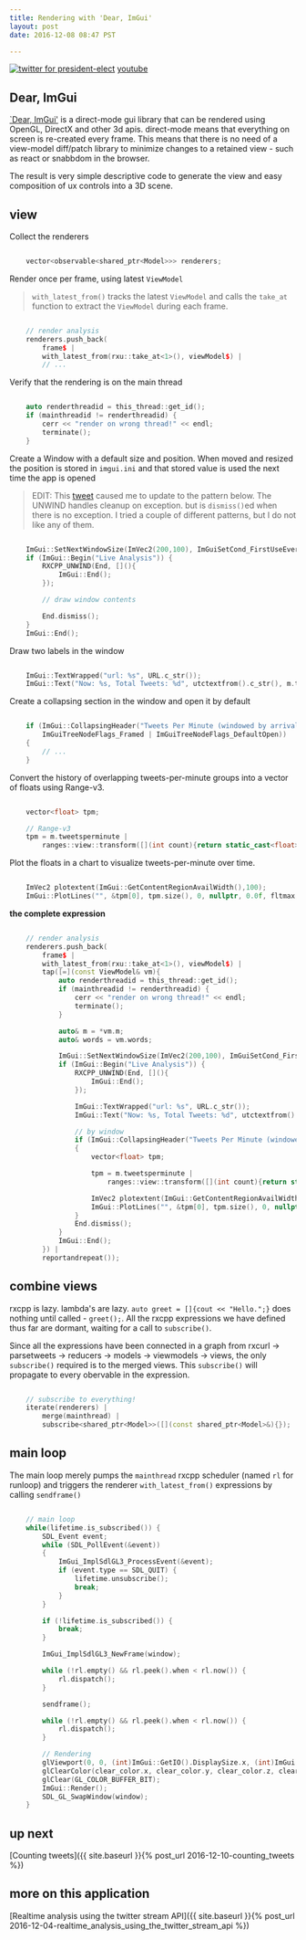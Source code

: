 ```yaml
---
title: Rendering with 'Dear, ImGui'
layout: post
date: 2016-12-08 08:47 PST

---
```


[![twitter for president-elect](/assets/twitter_analysis_president_elect.gif)](https://www.youtube.com/watch?v=QFcy-jQpvBg)
[youtube](https://www.youtube.com/watch?v=QFcy-jQpvBg)

## Dear, ImGui
[`Dear, ImGui'](https://github.com/ocornut/imgui) is a direct-mode gui library that can be rendered using OpenGL, DirectX and other 3d apis. direct-mode means that everything on screen is re-created every frame. This means that there is no need of a view-model diff/patch library to minimize changes to a retained view - such as react or snabbdom in the browser.

The result is very simple descriptive code to generate the view and easy composition of ux controls into a 3D scene.

## view

Collect the renderers

```cpp

    vector<observable<shared_ptr<Model>>> renderers;

```

Render once per frame, using latest `ViewModel`

> `with_latest_from()` tracks the latest `ViewModel` and calls the `take_at` function to extract the `ViewModel` during each frame.

```cpp

    // render analysis
    renderers.push_back(
        frame$ |
        with_latest_from(rxu::take_at<1>(), viewModel$) |
        // ...
```

Verify that the rendering is on the main thread

```cpp

    auto renderthreadid = this_thread::get_id();
    if (mainthreadid != renderthreadid) {
        cerr << "render on wrong thread!" << endl;
        terminate();
    }

```

Create a Window with a default size and position. When moved and resized the position is stored in `imgui.ini` and that stored value is used the next time the app is opened

> EDIT: This [tweet](https://twitter.com/nlguillemot/status/807152339035557892) caused me to update to the pattern below. The UNWIND handles cleanup on exception. but is `dismiss()`ed when there is no exception. I tried a couple of different patterns, but I do not like any of them.

```cpp

    ImGui::SetNextWindowSize(ImVec2(200,100), ImGuiSetCond_FirstUseEver);
    if (ImGui::Begin("Live Analysis")) {
        RXCPP_UNWIND(End, [](){
            ImGui::End();
        });

        // draw window contents

        End.dismiss();
    }
    ImGui::End();

```

Draw two labels in the window

```cpp

    ImGui::TextWrapped("url: %s", URL.c_str());
    ImGui::Text("Now: %s, Total Tweets: %d", utctextfrom().c_str(), m.total);

```

Create a collapsing section in the window and open it by default

```cpp

    if (ImGui::CollapsingHeader("Tweets Per Minute (windowed by arrival time)", 
        ImGuiTreeNodeFlags_Framed | ImGuiTreeNodeFlags_DefaultOpen))
    {
        // ...
    }

```

Convert the history of overlapping tweets-per-minute groups into a vector of floats using Range-v3.

```cpp

    vector<float> tpm;

    // Range-v3
    tpm = m.tweetsperminute |
        ranges::view::transform([](int count){return static_cast<float>(count);});

```

Plot the floats in a chart to visualize tweets-per-minute over time.

```cpp

    ImVec2 plotextent(ImGui::GetContentRegionAvailWidth(),100);
    ImGui::PlotLines("", &tpm[0], tpm.size(), 0, nullptr, 0.0f, fltmax, plotextent);

```

__the complete expression__

```cpp

    // render analysis
    renderers.push_back(
        frame$ |
        with_latest_from(rxu::take_at<1>(), viewModel$) |
        tap([=](const ViewModel& vm){
            auto renderthreadid = this_thread::get_id();
            if (mainthreadid != renderthreadid) {
                cerr << "render on wrong thread!" << endl;
                terminate();
            }

            auto& m = *vm.m;
            auto& words = vm.words;

            ImGui::SetNextWindowSize(ImVec2(200,100), ImGuiSetCond_FirstUseEver);
            if (ImGui::Begin("Live Analysis")) {
                RXCPP_UNWIND(End, [](){
                    ImGui::End();
                });

                ImGui::TextWrapped("url: %s", URL.c_str());
                ImGui::Text("Now: %s, Total Tweets: %d", utctextfrom().c_str(), m.total);

                // by window
                if (ImGui::CollapsingHeader("Tweets Per Minute (windowed by arrival time)", ImGuiTreeNodeFlags_Framed | ImGuiTreeNodeFlags_DefaultOpen))
                {
                    vector<float> tpm;

                    tpm = m.tweetsperminute |
                        ranges::view::transform([](int count){return static_cast<float>(count);});

                    ImVec2 plotextent(ImGui::GetContentRegionAvailWidth(),100);
                    ImGui::PlotLines("", &tpm[0], tpm.size(), 0, nullptr, 0.0f, fltmax, plotextent);
                }
                End.dismiss();
            }
            ImGui::End();
        }) |
        reportandrepeat());

```

## combine views
rxcpp is lazy. lambda's are lazy. `auto greet = []{cout << "Hello.";}` does nothing until called - `greet();`. All the rxcpp expressions we have defined thus far are dormant, waiting for a call to `subscribe()`.

Since all the expressions have been connected in a graph from rxcurl -> parsetweets -> reducers -> models -> viewmodels -> views, the only `subscribe()` required is to the merged views. This `subscribe()` will propagate to every obervable in the expression. 

```cpp

    // subscribe to everything!
    iterate(renderers) |
        merge(mainthread) |
        subscribe<shared_ptr<Model>>([](const shared_ptr<Model>&){});

```

## main loop
The main loop merely pumps the `mainthread` rxcpp scheduler (named `rl` for runloop) and triggers the renderer `with_latest_from()` expressions by calling `sendframe()`

```cpp

    // main loop
    while(lifetime.is_subscribed()) {
        SDL_Event event;
        while (SDL_PollEvent(&event))
        {
            ImGui_ImplSdlGL3_ProcessEvent(&event);
            if (event.type == SDL_QUIT) {
                lifetime.unsubscribe();
                break;
            }
        }

        if (!lifetime.is_subscribed()) {
            break;
        }

        ImGui_ImplSdlGL3_NewFrame(window);

        while (!rl.empty() && rl.peek().when < rl.now()) {
            rl.dispatch();
        }

        sendframe();

        while (!rl.empty() && rl.peek().when < rl.now()) {
            rl.dispatch();
        }

        // Rendering
        glViewport(0, 0, (int)ImGui::GetIO().DisplaySize.x, (int)ImGui::GetIO().DisplaySize.y);
        glClearColor(clear_color.x, clear_color.y, clear_color.z, clear_color.w);
        glClear(GL_COLOR_BUFFER_BIT);
        ImGui::Render();
        SDL_GL_SwapWindow(window);
    }

```

## up next
[Counting tweets]({{ site.baseurl }}{% post_url 2016-12-10-counting_tweets %})

## more on this application
[Realtime analysis using the twitter stream API]({{ site.baseurl }}{% post_url 2016-12-04-realtime_analysis_using_the_twitter_stream_api %}) 
